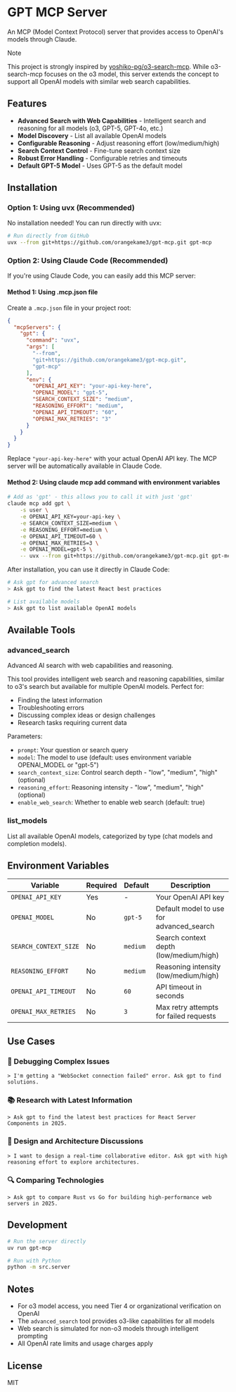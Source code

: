 # GPT MCP Server

An MCP (Model Context Protocol) server that provides access to OpenAI's models through Claude.

> [!NOTE]
> This project is strongly inspired by [yoshiko-pg/o3-search-mcp](https://github.com/yoshiko-pg/o3-search-mcp). While o3-search-mcp focuses on the o3 model, this server extends the concept to support all OpenAI models with similar web search capabilities.

## Features

- **Advanced Search with Web Capabilities** - Intelligent search and reasoning for all models (o3, GPT-5, GPT-4o, etc.)
- **Model Discovery** - List all available OpenAI models
- **Configurable Reasoning** - Adjust reasoning effort (low/medium/high)
- **Search Context Control** - Fine-tune search context size
- **Robust Error Handling** - Configurable retries and timeouts
- **Default GPT-5 Model** - Uses GPT-5 as the default model

## Installation

### Option 1: Using uvx (Recommended)

No installation needed! You can run directly with uvx:

```bash
# Run directly from GitHub
uvx --from git+https://github.com/orangekame3/gpt-mcp.git gpt-mcp
```

### Option 2: Using Claude Code (Recommended)

If you're using Claude Code, you can easily add this MCP server:

#### Method 1: Using .mcp.json file

Create a `.mcp.json` file in your project root:

```json
{
  "mcpServers": {
    "gpt": {
      "command": "uvx",
      "args": [
        "--from",
        "git+https://github.com/orangekame3/gpt-mcp.git",
        "gpt-mcp"
      ],
      "env": {
        "OPENAI_API_KEY": "your-api-key-here",
        "OPENAI_MODEL": "gpt-5",
        "SEARCH_CONTEXT_SIZE": "medium",
        "REASONING_EFFORT": "medium",
        "OPENAI_API_TIMEOUT": "60",
        "OPENAI_MAX_RETRIES": "3"
      }
    }
  }
}
```

Replace `"your-api-key-here"` with your actual OpenAI API key. The MCP server will be automatically available in Claude Code.

#### Method 2: Using claude mcp add command with environment variables

```bash
# Add as 'gpt' - this allows you to call it with just 'gpt'
claude mcp add gpt \
    -s user \
    -e OPENAI_API_KEY=your-api-key \
    -e SEARCH_CONTEXT_SIZE=medium \
    -e REASONING_EFFORT=medium \
    -e OPENAI_API_TIMEOUT=60 \
    -e OPENAI_MAX_RETRIES=3 \
    -e OPENAI_MODEL=gpt-5 \
    -- uvx --from git+https://github.com/orangekame3/gpt-mcp.git gpt-mcp
```

After installation, you can use it directly in Claude Code:
```bash
# Ask gpt for advanced search
> Ask gpt to find the latest React best practices

# List available models
> Ask gpt to list available OpenAI models
```

## Available Tools

### advanced_search
Advanced AI search with web capabilities and reasoning.

This tool provides intelligent web search and reasoning capabilities, similar to o3's search but available for multiple OpenAI models. Perfect for:
- Finding the latest information
- Troubleshooting errors 
- Discussing complex ideas or design challenges
- Research tasks requiring current data

Parameters:
- `prompt`: Your question or search query
- `model`: The model to use (default: uses environment variable OPENAI_MODEL or "gpt-5")
- `search_context_size`: Control search depth - "low", "medium", "high" (optional)
- `reasoning_effort`: Reasoning intensity - "low", "medium", "high" (optional)
- `enable_web_search`: Whether to enable web search (default: true)

### list_models
List all available OpenAI models, categorized by type (chat models and completion models).

## Environment Variables

| Variable              | Required | Default  | Description                              |
| --------------------- | -------- | -------- | ---------------------------------------- |
| `OPENAI_API_KEY`      | Yes      | -        | Your OpenAI API key                      |
| `OPENAI_MODEL`        | No       | `gpt-5`  | Default model to use for advanced_search |
| `SEARCH_CONTEXT_SIZE` | No       | `medium` | Search context depth (low/medium/high)   |
| `REASONING_EFFORT`    | No       | `medium` | Reasoning intensity (low/medium/high)    |
| `OPENAI_API_TIMEOUT`  | No       | `60`     | API timeout in seconds                   |
| `OPENAI_MAX_RETRIES`  | No       | `3`      | Max retry attempts for failed requests   |

## Use Cases

### 🐛 Debugging Complex Issues
```
> I'm getting a "WebSocket connection failed" error. Ask gpt to find solutions.
```

### 📚 Research with Latest Information
```
> Ask gpt to find the latest best practices for React Server Components in 2025.
```

### 🧩 Design and Architecture Discussions
```
> I want to design a real-time collaborative editor. Ask gpt with high reasoning effort to explore architectures.
```

### 🔍 Comparing Technologies
```
> Ask gpt to compare Rust vs Go for building high-performance web servers in 2025.
```

## Development

```bash
# Run the server directly
uv run gpt-mcp

# Run with Python
python -m src.server
```

## Notes

- For o3 model access, you need Tier 4 or organizational verification on OpenAI
- The `advanced_search` tool provides o3-like capabilities for all models
- Web search is simulated for non-o3 models through intelligent prompting
- All OpenAI rate limits and usage charges apply

## License

MIT

